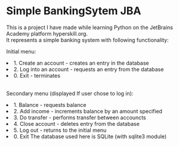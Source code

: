 # Simple BankingSytem JBA
<p>This is a project I have made while learning Python on the JetBrains Academy platform hyperskill.org.<br>
It represents a simple banking system with following functionality:
</p>
    <p>Initial menu:</p>
    <ls>
      <li>1. Create an account  - creates an entry in the database
      <li>2. Log into an account - requests an entry from the database
      <li>0. Exit - terminates
     </ls>
     <br>
     <br>
      <p>Secondary menu (displayed If user chose to log in):</p>
      <ls>
          <li>1. Balance - requests balance
          <li>2. Add income - increments balance by an amount specified
          <li>3. Do transfer - performs transfer between accouncts
          <li>4. Close account - deletes entry from the database
          <li>5. Log out - returns to the initial menu
          <li>0. Exit
        </ls>
 The database used here is SQLite (with sqlite3 module)
 
